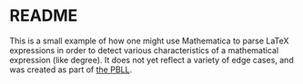 # README

This is a small example of how one might use Mathematica to parse LaTeX expressions in order to detect various characteristics of a mathematical expression (like degree).  It does not yet reflect a variety of edge cases, and was created as part of [the PBLL](https://www.notion.so/An-introduction-to-the-PBLL-624f34255da844228dc1276221d791c9).